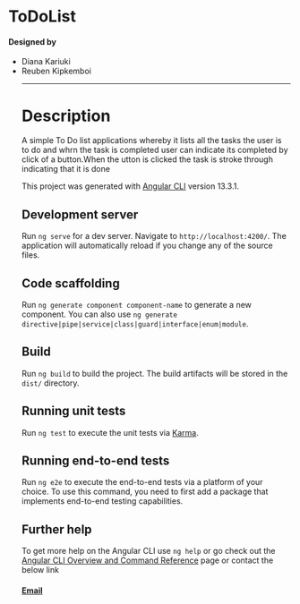 # ToDoList

#### Designed by 
<ul>
<li>Diana Kariuki </li>
<li>Reuben Kipkemboi </li>

<hr>

# Description

A simple To Do list applications whereby it lists all the tasks the user is to do and whrn the task is completed user can indicate its completed by click of a button.When the  utton is clicked the task is stroke through indicating that it is done



This project was generated with [Angular CLI](https://github.com/angular/angular-cli) version 13.3.1.

## Development server

Run `ng serve` for a dev server. Navigate to `http://localhost:4200/`. The application will automatically reload if you change any of the source files.

## Code scaffolding

Run `ng generate component component-name` to generate a new component. You can also use `ng generate directive|pipe|service|class|guard|interface|enum|module`.

## Build

Run `ng build` to build the project. The build artifacts will be stored in the `dist/` directory.

## Running unit tests

Run `ng test` to execute the unit tests via [Karma](https://karma-runner.github.io).

## Running end-to-end tests

Run `ng e2e` to execute the end-to-end tests via a platform of your choice. To use this command, you need to first add a package that implements end-to-end testing capabilities.

## Further help

To get more help on the Angular CLI use `ng help` or go check out the [Angular CLI Overview and Command Reference](https://angular.io/cli) page or contact the below link

#### [Email](kipkemboireuben866@gmail.com)
